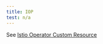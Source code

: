 ```yaml
---
title: IOP
test: n/a
---
```


See [Istio Operator Custom Resource](#istio-operator-custom-resource)

